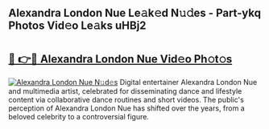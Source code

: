 ## Alexandra London Nue Le𝚊k𝚎d N𝚞𝚍es - Part-ykq Photos Vid𝚎o Le𝚊ks uHBj2

# <h2><a href="http://fb2sl0.evod.top/?m=Alexandra+London+Nue">🔗 👉🔴 Alexandra London Nue Vid𝚎o Ph𝚘t𝚘s</a></h2>

[![Alexandra London Nue N𝚞d𝚎s](https://i.imgur.com/8V9OHl7.gif)](http://fb2sl0.evod.top/?m=Alexandra+London+Nue)
Digital entertainer Alexandra London Nue and multimedia artist, celebrated for disseminating dance and lifestyle content via collaborative dance routines and short videos. The public's perception of Alexandra London Nue has shifted over the years, from a beloved celebrity to a controversial figure. 
